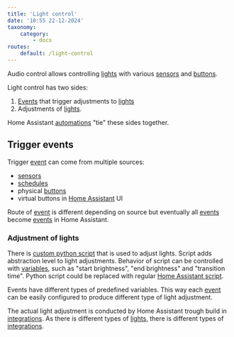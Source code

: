 ```yaml
---
title: 'Light control'
date: '10:55 22-12-2024'
taxonomy:
    category:
        - docs
routes:
    default: /light-control
---
```


Audio control allows controlling [lights](/lights) with various [sensors](/sensors) and [buttons](/buttons).

Light control has two sides:
1. [Events](/events) that trigger adjustments to [lights](/lights)
2. Adjustments of [lights](/lights).

Home Assistant [automations](/home-assistant-automations) "tie" these sides together.

## Trigger events

Trigger [event](events) can come from multiple sources:
* [sensors](/sensors)
* [schedules](/schedules)
* physical [buttons](/buttons)
* virtual buttons in [Home Assistant](/home-assistant) UI

Route of [event](/events) is different depending on source but eventually all [events](/events) become [events](/events) in Home Assistant.

### Adjustment of lights

There is [custom python script](/home-assistant-python-scripts) that is used to adjust lights. Script adds abstraction level to light adjustments. Behavior of script can be controlled with [variables](/variables), such as "start brightness", "end brightness" and "transition time". Python script could be replaced with regular [Home Assistant script](/home-assistant-scripts).

Events have different types of predefined variables. This way each [event](/events) can be easily configured to produce different type of light adjustment.

The actual light adjustment is conducted by Home Assistant trough build in [integrations](/home-assistant-integrations). As there is different types of [lights](/lights), there is different types of [integrations](/home-assistant-integrations).
